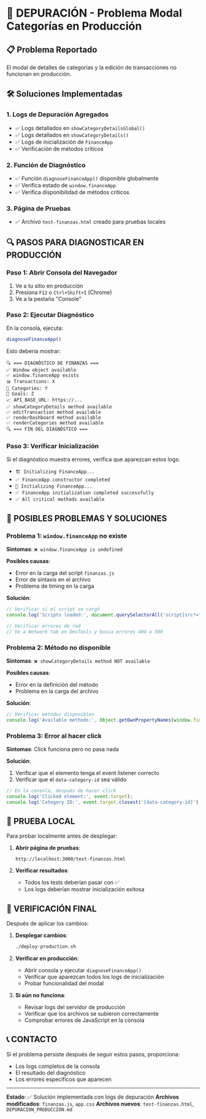 # 🔧 DEPURACIÓN - Problema Modal Categorías en Producción

## 📋 Problema Reportado
El modal de detalles de categorías y la edición de transacciones no funcionan en producción.

## 🛠️ Soluciones Implementadas

### 1. **Logs de Depuración Agregados**
- ✅ Logs detallados en `showCategoryDetailsGlobal()`
- ✅ Logs detallados en `showCategoryDetails()`
- ✅ Logs de inicialización de `FinanceApp`
- ✅ Verificación de métodos críticos

### 2. **Función de Diagnóstico**
- ✅ Función `diagnoseFinanceApp()` disponible globalmente
- ✅ Verifica estado de `window.financeApp`
- ✅ Verifica disponibilidad de métodos críticos

### 3. **Página de Pruebas**
- ✅ Archivo `test-finanzas.html` creado para pruebas locales

## 🔍 PASOS PARA DIAGNOSTICAR EN PRODUCCIÓN

### Paso 1: Abrir Consola del Navegador
1. Ve a tu sitio en producción
2. Presiona `F12` o `Ctrl+Shift+I` (Chrome)
3. Ve a la pestaña "Console"

### Paso 2: Ejecutar Diagnóstico
En la consola, ejecuta:
```javascript
diagnoseFinanceApp()
```

Esto debería mostrar:
```
🔍 === DIAGNÓSTICO DE FINANZAS ===
✅ Window object available
✅ window.financeApp exists
📊 Transactions: X
📂 Categories: Y
🎯 Goals: Z
📈 API_BASE_URL: https://...
✅ showCategoryDetails method available
✅ editTransaction method available
✅ renderDashboard method available
✅ renderCategories method available
🔍 === FIN DEL DIAGNÓSTICO ===
```

### Paso 3: Verificar Inicialización
Si el diagnóstico muestra errores, verifica que aparezcan estos logs:
- `🏗️ Initializing FinanceApp...`
- `✅ FinanceApp constructor completed`
- `🚀 Initializing FinanceApp...`
- `✅ FinanceApp initialization completed successfully`
- `✅ All critical methods available`

## 🐛 POSIBLES PROBLEMAS Y SOLUCIONES

### Problema 1: `window.financeApp` no existe
**Síntomas**: `❌ window.financeApp is undefined`

**Posibles causas**:
- Error en la carga del script `finanzas.js`
- Error de sintaxis en el archivo
- Problema de timing en la carga

**Solución**:
```javascript
// Verificar si el script se cargó
console.log('Scripts loaded:', document.querySelectorAll('script[src*="finanzas.js"]').length);

// Verificar errores de red
// Ve a Network tab en DevTools y busca errores 404 o 500
```

### Problema 2: Método no disponible
**Síntomas**: `❌ showCategoryDetails method NOT available`

**Posibles causas**:
- Error en la definición del método
- Problema en la carga del archivo

**Solución**:
```javascript
// Verificar métodos disponibles
console.log('Available methods:', Object.getOwnPropertyNames(window.financeApp));
```

### Problema 3: Error al hacer click
**Síntomas**: Click funciona pero no pasa nada

**Solución**:
1. Verificar que el elemento tenga el event listener correcto
2. Verificar que el `data-category-id` sea válido

```javascript
// En la consola, después de hacer click
console.log('Clicked element:', event.target);
console.log('Category ID:', event.target.closest('[data-category-id]').dataset.categoryId);
```

## 🧪 PRUEBA LOCAL

Para probar localmente antes de desplegar:

1. **Abrir página de pruebas**:
   ```
   http://localhost:3000/test-finanzas.html
   ```

2. **Verificar resultados**:
   - Todos los tests deberían pasar con ✅
   - Los logs deberían mostrar inicialización exitosa

## 🚀 VERIFICACIÓN FINAL

Después de aplicar los cambios:

1. **Desplegar cambios**:
   ```bash
   ./deploy-production.sh
   ```

2. **Verificar en producción**:
   - Abrir consola y ejecutar `diagnoseFinanceApp()`
   - Verificar que aparezcan todos los logs de inicialización
   - Probar funcionalidad del modal

3. **Si aún no funciona**:
   - Revisar logs del servidor de producción
   - Verificar que los archivos se subieron correctamente
   - Comprobar errores de JavaScript en la consola

## 📞 CONTACTO

Si el problema persiste después de seguir estos pasos, proporciona:
- Los logs completos de la consola
- El resultado del diagnóstico
- Los errores específicos que aparecen

---

**Estado**: ✅ Solución implementada con logs de depuración
**Archivos modificados**: `finanzas.js`, `app.css`
**Archivos nuevos**: `test-finanzas.html`, `DEPURACION_PRODUCCION.md`
